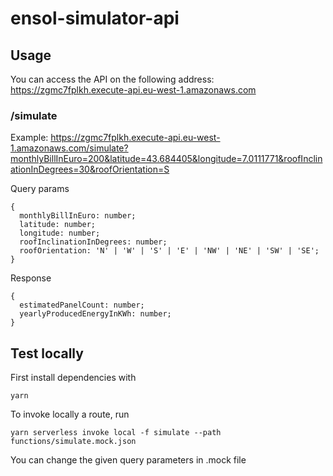 # ensol-simulator-api

## Usage

You can access the API on the following address: https://zgmc7fplkh.execute-api.eu-west-1.amazonaws.com

### /simulate

Example: https://zgmc7fplkh.execute-api.eu-west-1.amazonaws.com/simulate?monthlyBillInEuro=200&latitude=43.684405&longitude=7.0111771&roofInclinationInDegrees=30&roofOrientation=S

Query params

```
{
  monthlyBillInEuro: number;
  latitude: number;
  longitude: number;
  roofInclinationInDegrees: number;
  roofOrientation: 'N' | 'W' | 'S' | 'E' | 'NW' | 'NE' | 'SW' | 'SE';
}
```

Response

```
{
  estimatedPanelCount: number;
  yearlyProducedEnergyInKWh: number;
}
```

## Test locally

First install dependencies with

```
yarn
```

To invoke locally a route, run

```
yarn serverless invoke local -f simulate --path functions/simulate.mock.json
```

You can change the given query parameters in .mock file
